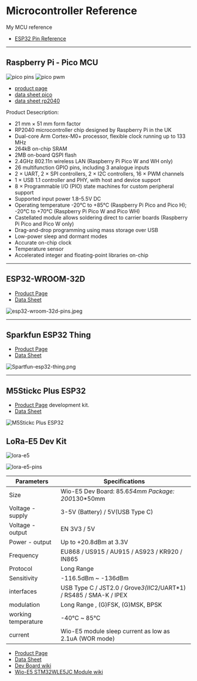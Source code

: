 # Microcontroller Reference

My MCU reference

* [ESP32 Pin Reference](https://randomnerdtutorials.com/esp32-pinout-reference-gpios/)

---

## Raspberry Pi - Pico MCU

![pico pins](img/pico-pins.png)
![pico pwm](img/pico-GPIO-PWM-Table.png)

* [product page](https://www.raspberrypi.com/products/raspberry-pi-pico/)
* [data sheet pico](https://datasheets.raspberrypi.com/pico/pico-datasheet.pdf)
* [data sheet rp2040](https://datasheets.raspberrypi.org/rp2040/rp2040-datasheet.pdf)

Product Desecription:

* 21 mm × 51 mm form factor
* RP2040 microcontroller chip designed by Raspberry Pi in the UK
* Dual-core Arm Cortex-M0+ processor, flexible clock running up to 133 MHz
* 264kB on-chip SRAM
* 2MB on-board QSPI flash
* 2.4GHz 802.11n wireless LAN (Raspberry Pi Pico W and WH only)
* 26 multifunction GPIO pins, including 3 analogue inputs
* 2 × UART, 2 × SPI controllers, 2 × I2C controllers, 16 × PWM channels
* 1 × USB 1.1 controller and PHY, with host and device support
* 8 × Programmable I/O (PIO) state machines for custom peripheral support
* Supported input power 1.8–5.5V DC
* Operating temperature -20°C to +85°C (Raspberry Pi Pico and Pico H); -20°C to +70°C (Raspberry Pi Pico W and Pico WH)
* Castellated module allows soldering direct to carrier boards (Raspberry Pi Pico and Pico W only)
* Drag-and-drop programming using mass storage over USB
* Low-power sleep and dormant modes
* Accurate on-chip clock
* Temperature sensor
* Accelerated integer and floating-point libraries on-chip

---

## ESP32-WROOM-32D

* [Product Page](https://www.espressif.com/en/products/modules)
* [Data Sheet](https://www.espressif.com/sites/default/files/documentation/esp32-wroom-32d_esp32-wroom-32u_datasheet_en.pdf)

![esp32-wroom-32d-pins.jpeg](img/esp32-wroom-32d-pins.jpeg)

---

## Sparkfun ESP32 Thing

* [Product Page](https://www.sparkfun.com/products/13907)
* [Data Sheet](https://cdn.sparkfun.com/assets/learn_tutorials/5/0/7/ESP32ThingV1a.pdf)

![Spartfun-esp32-thing.png](img/Spartfun-esp32-thing.png)

---

## M5Stickc Plus ESP32

* [Product Page](https://shop.m5stack.com/products/m5stickc-plus-esp32-pico-mini-iot-development-kit) development kit.
* [Data Sheet](https://cdn.competec.ch/documents2/8/5/9/185624958/185624958.pdf)

![M5Stickc Plus ESP32](img/M5Stick-Plus-ESP32.webp)

## LoRa-E5 Dev Kit

![lora-e5](img/lora-e5-dev-kit.jpg)

![lora-e5-pins](img/lora-e5-dev-kit-pins.jpg)

| Parameters          | Specifications                                                     |
| ------------------- | ------------------------------------------------------------------ |
| Size                | Wio-E5 Dev Board: 85.6*54mm  Package: 200*130*50mm                 |
| Voltage - supply    | 3-5V (Battery) / 5V(USB Type C)                                    |
| Voltage - output    | EN 3V3 / 5V                                                        |
| Power - output      | Up to +20.8dBm at 3.3V                                             |
| Frequency           | EU868 / US915 / AU915 / AS923 / KR920 / IN865                      |
| Protocol            | Long Range                                                         |
| Sensitivity         | -116.5dBm ~ -136dBm                                                |
| interfaces          | USB Type C / JST2.0 / Grove*3(IIC*2/UART*1) / RS485 / SMA-K / IPEX |
| modulation          | Long Range , (G)FSK, (G)MSK, BPSK                                  |
| working temperature | -40℃ ~ 85℃                                                         |
| current             | Wio-E5 module sleep current as low as 2.1uA (WOR mode)             |

* [Product Page](https://www.seeedstudio.com/LoRa-E5-Dev-Kit-p-4868.html)
* [Data Sheet](https://files.seeedstudio.com/products/317990687/res/STM32WLE5JC%20Datasheet.pdf)
* [Dev Board wiki](https://wiki.seeedstudio.com/LoRa_E5_Dev_Board/)
* [Wio-E5 STM32WLE5JC Module wiki](https://wiki.seeedstudio.com/LoRa-E5_STM32WLE5JC_Module/)
